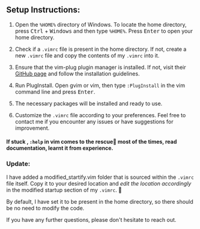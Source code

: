 ## Setup Instructions:

1. Open the `%HOME%` directory of Windows. To locate the home directory, press <kbd>Ctrl</kbd> + <kbd>Windows</kbd> and then type `%HOME%`. Press <kbd>Enter</kbd> to open your home directory.

2. Check if a `.vimrc` file is present in the home directory. If not, create a new `.vimrc` file and copy the contents of my `.vimrc` into it.

3. Ensure that the vim-plug plugin manager is installed. If not, visit their [GitHub page](https://github.com/junegunn/vim-plug) and follow the installation guidelines.

4. Run PlugInstall. Open gvim or vim, then type `:PlugInstall` in the vim command line and press <kbd>Enter</kbd>.

5. The necessary packages will be installed and ready to use.

6. Customize the `.vimrc` file according to your preferences. Feel free to contact me if you encounter any issues or have suggestions for improvement.

#### If stuck , ```:help``` in vim comes to the rescue🥺 most of the times, read documentation, learnt it from experience.

### Update:

I have added a modified_startify.vim folder that is sourced within the `.vimrc` file itself. Copy it to your desired location and *edit the location accordingly* in the modified startup section of my `.vimrc`. 🙂

By default, I have set it to be present in the home directory, so there should be no need to modify the code.

If you have any further questions, please don't hesitate to reach out.
